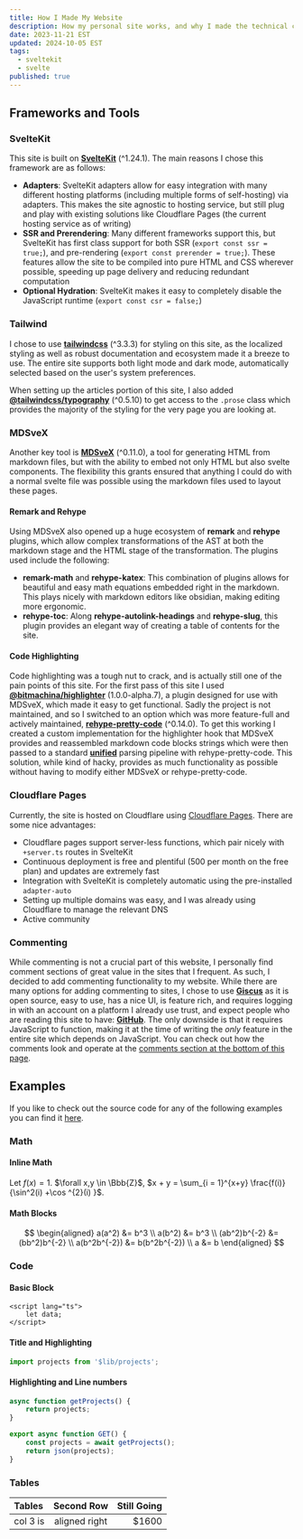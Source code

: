 ```yaml
---
title: How I Made My Website
description: How my personal site works, and why I made the technical choices I did.
date: 2023-11-21 EST
updated: 2024-10-05 EST
tags:
  - sveltekit
  - svelte
published: true
---
```

Frameworks and Tools
--------------------
### SvelteKit
This site is built on [**SvelteKit**](https://github.com/sveltejs/kit) (^1.24.1). The main reasons I chose this framework are as follows:
- **Adapters**: SvelteKit adapters allow for easy integration with many different hosting platforms (including multiple forms of self-hosting) via adapters. This makes the site agnostic to hosting service, but still plug and play with existing solutions like Cloudflare Pages (the current hosting service as of writing)
- **SSR and Prerendering**: Many different frameworks support this, but SvelteKit has first class support for both SSR (`export const ssr = true;`), and pre-rendering (`export const prerender = true;`). These features allow the site to be compiled into pure HTML and CSS wherever possible, speeding up page delivery and reducing redundant computation
- **Optional Hydration**: SvelteKit makes it easy to completely disable the JavaScript runtime (`export const csr = false;`)

### Tailwind
I chose to use [**tailwindcss**](https://github.com/tailwindlabs/tailwindcss) (^3.3.3) for styling on this site, as the localized styling as well as robust documentation and ecosystem made it a breeze to use. The entire site supports both light mode and dark mode, automatically selected based on the user's system preferences.

When setting up the articles portion of this site, I also added [**@tailwindcss/typography**](https://github.com/tailwindlabs/tailwindcss-typography) (^0.5.10) to get access to the `.prose` class which provides the majority of the styling for the very page you are looking at.

### MDSveX
Another key tool is [**MDSveX**](https://github.com/pngwn/MDsveX) (^0.11.0), a tool for generating HTML from markdown files, but with the ability to embed not only HTML but also svelte components. The flexibility this grants ensured that anything I could do with a normal svelte file was possible using the markdown files used to layout these pages.
#### Remark and Rehype
Using MDSveX also opened up a huge ecosystem of **remark** and **rehype** plugins, which allow complex transformations of the AST at both the markdown stage and the HTML stage of the transformation. The plugins used include the following:
- **remark-math** and **rehype-katex**: This combination of plugins allows for beautiful and easy math equations embedded right in the markdown. This plays nicely with markdown editors like obsidian, making editing more ergonomic.
- **rehype-toc**: Along **rehype-autolink-headings** and **rehype-slug**, this plugin provides an elegant way of creating a table of contents for the site.

#### Code Highlighting
Code highlighting was a tough nut to crack, and is actually still one of the pain points of this site. For the first pass of this site I used [**@bitmachina/highlighter**](https://github.com/johnhooks/highlighter) (1.0.0-alpha.7), a plugin designed for use with MDSveX, which made it easy to get functional. Sadly the project is not maintained, and so I switched to an option which was more feature-full and actively maintained, [**rehype-pretty-code**](https://github.com/rehype-pretty/rehype-pretty-code) (^0.14.0). To get this working I created a custom implementation for the highlighter hook that MDSveX provides and reassembled markdown code blocks strings which were then passed to a standard [**unified**](https://github.com/unifiedjs/unified) parsing pipeline with rehype-pretty-code. This solution, while kind of hacky, provides as much functionality as possible without having to modify either MDSveX or rehype-pretty-code.

### Cloudflare Pages
Currently, the site is hosted on Cloudflare using [Cloudflare Pages](https://developers.cloudflare.com/pages/). There are some nice advantages:
- Cloudflare pages support server-less functions, which pair nicely with `+server.ts` routes in SvelteKit
- Continuous deployment is free and plentiful (500 per month on the free plan) and updates are extremely fast
- Integration with SvelteKit is completely automatic using the pre-installed `adapter-auto`
- Setting up multiple domains was easy, and I was already using Cloudflare to manage the relevant DNS
- Active community

### Commenting
While commenting is not a crucial part of this website, I personally find comment sections of great value in the sites that I frequent. As such, I decided to add commenting functionality to my website. While there are many options for adding commenting to sites, I chose to use [**Giscus**](https://giscus.app) as it is open source, easy to use, has a nice UI, is feature rich, and requires logging in with an account on a platform I already use trust, and expect people who are reading this site to have: [**GitHub**](https://github.com). The only downside is that it requires JavaScript to function, making it at the time of writing the *only* feature in the entire site which depends on JavaScript. You can check out how the comments look and operate at the [comments section at the bottom of this page](#comments).

Examples
--------
If you like to check out the source code for any of the following examples you can find it [here]({source}).

### Math
#### Inline Math
Let $f(x) = 1$. $\forall x,y \in \Bbb{Z}$, $x + y = \sum_{i = 1}^{x+y} \frac{f(i)}{\sin^2(i) +\cos ^{2}(i) }$.
#### Math Blocks
$$
\begin{aligned}
a(a^2) &= b^3 \\
a(b^2) &= b^3 \\
(ab^2)b^{-2} &= (bb^2)b^{-2} \\
a(b^2b^{-2}) &= b(b^2b^{-2}) \\
a &= b
\end{aligned}
$$

### Code
#### Basic Block
```svelte
<script lang="ts">
	let data;
</script>
```

#### Title and Highlighting
```ts {1} title="src/route/+page.ts"
import projects from '$lib/projects';
```

#### Highlighting and Line numbers
```ts {1-3, 6,} showLineNumbers{10}
async function getProjects() {
	return projects;
}

export async function GET() {
	const projects = await getProjects();
	return json(projects);
}
```
### Tables
| Tables   |   Second Row   | Still Going |
|:-------- |:--------------:| -----------:|
| col 3 is | aligned  right |       $1600 |


<script>
	export let source;
</script>
